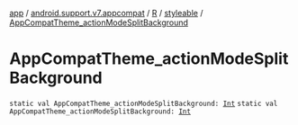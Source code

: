 [app](../../../index.md) / [android.support.v7.appcompat](../../index.md) / [R](../index.md) / [styleable](index.md) / [AppCompatTheme_actionModeSplitBackground](.)

# AppCompatTheme_actionModeSplitBackground

`static val AppCompatTheme_actionModeSplitBackground: `[`Int`](https://kotlinlang.org/api/latest/jvm/stdlib/kotlin/-int/index.html)
`static val AppCompatTheme_actionModeSplitBackground: `[`Int`](https://kotlinlang.org/api/latest/jvm/stdlib/kotlin/-int/index.html)